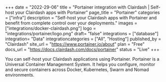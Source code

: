+++
date = "2022-29-06"
title = "Portainer integration with Clairdash | Self-host your Clairdash apps with Portainer"
page_title = "Portainer"
categories = ["infra"] 
description = "Self-host your Clairdash apps with Portainer and benefit from complete control over your deployments."
images = ["integrations/docker-clairdash.png"]
logo = "integrations/portainer/logo.png"
draft= "false"
integrations = ["database"]
integration= "Data"
integrationcategories = ["All", "Hosting"]
published_by = "Clairdash"
site_url = "https://www.portainer.io/about"
plan = "Free"
docs_url = "https://docs.clairdash.com/docs/portainer"
status = "Live" 
+++


You can self-host your Clairdash applications using Portainer. Portainer is a Universal Container Management System. It helps you configure, monitor and secure containers across Docker, Kubernetes, Swarm and Nomad environments.